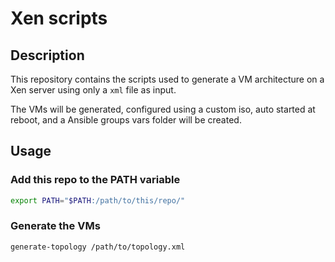 # Xen scripts

## Description

This repository contains the scripts used to generate a VM architecture on a Xen server
using only a `xml` file as input.

The VMs will be generated,
configured using a custom iso,
auto started at reboot,
and a Ansible groups vars folder will be created.

## Usage

### Add this repo to the PATH variable

```sh
export PATH="$PATH:/path/to/this/repo/"
```

### Generate the VMs

```sh
generate-topology /path/to/topology.xml
```
